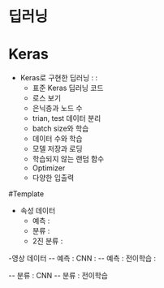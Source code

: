 # 딥러닝

# Keras 
- Keras로 구현한 딥러닝 : : 
    - 표준 Keras 딥러닝 코드
    - 로스 보기
    - 은닉층과 노드 수
    - trian, test 데이터 분리
    - batch size와 학습
    - 데이터 수와 학습
    - 모델 저장과 로딩
    - 학습되지 않는 랜덤 함수
    - Optimizer
    - 다양한 입출력

#Template 
- 속성 데이터 
    - 예측 : 
    - 분류 : 
    - 2진 분류 : 

-영상 데이터 
-- 예측 : CNN :
-- 예측 : 전이학습 :

-- 분류 : CNN
-- 분류 : 전이학습 
